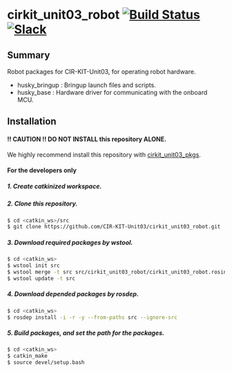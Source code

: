 # cirkit_unit03_robot [![Build Status](https://travis-ci.org/CIR-KIT-Unit03/cirkit_unit03_robot.svg?branch)](https://travis-ci.org/CIR-KIT-Unit03/cirkit_unit03_robot) [![Slack](https://img.shields.io/badge/Slack-CIR--KIT-blue.svg)](http://cir-kit.slack.com/messages/unit03_robot)

## Summary
Robot packages for CIR-KIT-Unit03, for operating robot hardware.

- husky_bringup : Bringup launch files and scripts.
- husky_base : Hardware driver for communicating with the onboard MCU.

## Installation
#### **!! CAUTION !!  DO NOT INSTALL** this repository **ALONE**.  
We highly recommend install this repository with [cirkit_unit03_pkgs](https://github.com/CIR-KIT-Unit03/cirkit_unit03_pkgs).

#### For the developers only
##### 1. Create **catkinized**  workspace.
##### 2. Clone this repository.
```bash
$ cd <catkin_ws>/src
$ git clone https://github.com/CIR-KIT-Unit03/cirkit_unit03_robot.git
```
##### 3. Download required packages by wstool.
```bash
$ cd <catkin_ws>
$ wstool init src
$ wstool merge -t src src/cirkit_unit03_robot/cirkit_unit03_robot.rosinstall
$ wstool update -t src
```
##### 4. Download depended packages by rosdep.
```bash
$ cd <catkin_ws>
$ rosdep install -i -r -y --from-paths src --ignore-src
```
##### 5. Build packages, and set the path for the packages.
```bash
$ cd <catkin_ws>
$ catkin_make
$ source devel/setup.bash
```

